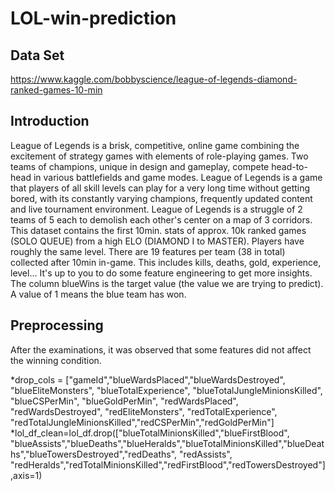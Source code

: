 # LOL-win-prediction

## Data Set
https://www.kaggle.com/bobbyscience/league-of-legends-diamond-ranked-games-10-min

## Introduction
  League of Legends is a brisk, competitive, online game combining the excitement of strategy games with elements of role-playing games. Two teams of champions, unique in design and gameplay, compete head-to-head in various battlefields and game modes. League of Legends is a game that players of all skill levels can play for a very long time without getting bored, with its constantly varying champions, frequently updated content and live tournament environment. League of Legends is a struggle of 2 teams of 5 each to demolish each other's center on a map of 3 corridors.
   This dataset contains the first 10min. stats of approx. 10k ranked games (SOLO QUEUE) from a high ELO (DIAMOND I to MASTER). Players have roughly the same level. There are 19 features per team (38 in total) collected after 10min in-game. This includes kills, deaths, gold, experience, level… It's up to you to do some feature engineering to get more insights. The column blueWins is the target value (the value we are trying to predict). A value of 1 means the blue team has won.

## Preprocessing
  After the examinations, it was observed that some features did not affect the winning condition.
  
*drop_cols = ["gameId","blueWardsPlaced","blueWardsDestroyed", "blueEliteMonsters", "blueTotalExperience", 
"blueTotalJungleMinionsKilled", "blueCSPerMin", "blueGoldPerMin", "redWardsPlaced", "redWardsDestroyed", 
"redEliteMonsters", "redTotalExperience", "redTotalJungleMinionsKilled","redCSPerMin","redGoldPerMin"]
*lol_df_clean=lol_df.drop(["blueTotalMinionsKilled","blueFirstBlood", "blueAssists","blueDeaths","blueHeralds","blueTotalMinionsKilled","blueDeaths","blueTowersDestroyed","redDeaths", "redAssists", "redHeralds","redTotalMinionsKilled","redFirstBlood","redTowersDestroyed"],axis=1)

